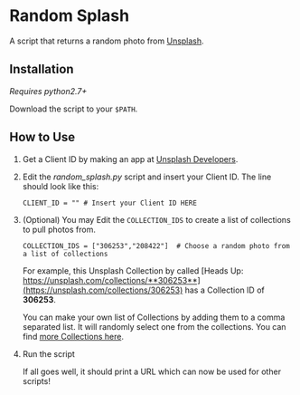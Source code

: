 # Random Splash

A script that returns a random photo from [Unsplash](https://unsplash.com/).

## Installation

*Requires python2.7+*

Download the script to your ```$PATH```. 


## How to Use

1. Get a Client ID by making an app at [Unsplash Developers](https://unsplash.com/documentation#registering-your-application). 

2. Edit the *random_splash.py* script and insert your Client ID. The line should look like this:

	```
	CLIENT_ID = "" # Insert your Client ID HERE
	```

3. (Optional) You may Edit the ```COLLECTION_IDS``` to create a list of collections to pull photos from.

	```
	COLLECTION_IDS = ["306253","208422"]  # Choose a random photo from a list of collections
	```

	For example, this Unsplash Collection by called [Heads Up: https://unsplash.com/collections/**306253**](https://unsplash.com/collections/306253) has a Collection ID of **306253**.

	You can make your own list of Collections by adding them to a comma separated list. It will randomly select one from the collections. You can find [more Collections here](https://unsplash.com/collections/).

4. Run the script

	If all goes well, it should print a URL which can now be used for other scripts!




